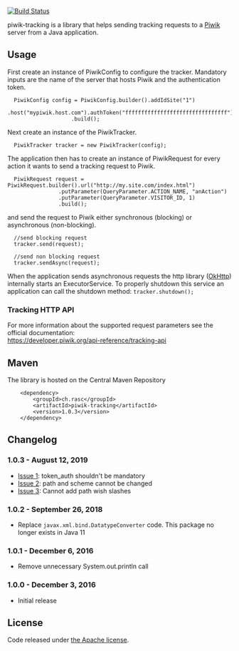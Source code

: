 [![Build Status](https://api.travis-ci.org/ralscha/piwik-tracking.png)](https://travis-ci.org/ralscha/piwik-tracking)

piwik-tracking is a library that helps sending tracking requests to a [Piwik](https://piwik.org/) server 
from a Java application.   


## Usage

First create an instance of PiwikConfig to configure the tracker. Mandatory inputs 
are the name of the server that hosts Piwik and the authentication token. 

```
  PiwikConfig config = PiwikConfig.builder().addIdSite("1")
	    			.host("mypiwik.host.com").authToken("ffffffffffffffffffffffffffffffff")
		     		.build();
```

Next create an instance of the PiwikTracker.
```
  PiwikTracker tracker = new PiwikTracker(config);
```

The application then has to create an instance of PiwikRequest for every action it wants
to send a tracking request to Piwik.
```
  PiwikRequest request = PiwikRequest.builder().url("http://my.site.com/index.html")
		 		.putParameter(QueryParameter.ACTION_NAME, "anAction")
				.putParameter(QueryParameter.VISITOR_ID, 1)
				.build();
```

and send the request to Piwik either synchronous (blocking) or asynchronous (non-blocking). 
```
  //send blocking request
  tracker.send(request);

  //send non blocking request
  tracker.sendAsync(request);
```

When the application sends asynchronous requests the http library ([OkHttp](http://square.github.io/okhttp/)) 
internally starts an ExecutorService. To properly shutdown this service an application can call the 
shutdown method: ```tracker.shutdown();```


### Tracking HTTP API
For more information about the supported request parameters see the official documentation:    
https://developer.piwik.org/api-reference/tracking-api



## Maven

The library is hosted on the Central Maven Repository

```
	<dependency>
		<groupId>ch.rasc</groupId>
		<artifactId>piwik-tracking</artifactId>
		<version>1.0.3</version>
	</dependency>
```

## Changelog

### 1.0.3 - August 12, 2019
  * [Issue 1](https://github.com/ralscha/piwik-tracking/issues/1): token_auth shouldn't be mandatory
  * [Issue 2](https://github.com/ralscha/piwik-tracking/issues/2): path and scheme cannot be changed
  * [Issue 3](https://github.com/ralscha/piwik-tracking/issues/3): Cannot add path wish slashes

### 1.0.2 - September 26, 2018
  * Replace `javax.xml.bind.DatatypeConverter` code. This package no longer exists in Java 11

### 1.0.1 - December 6, 2016
  * Remove unnecessary System.out.println call

### 1.0.0 - December 3, 2016
  * Initial release


## License
Code released under [the Apache license](http://www.apache.org/licenses/).
